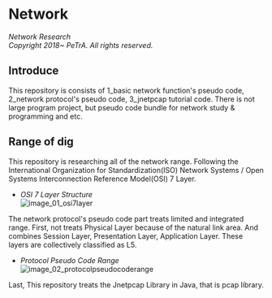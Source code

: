 Network
=======================================================================================================
_Network Research_   
_Copyright 2018~ PeTrA. All rights reserved._   
## Introduce
This repository is consists of 1_basic network function's pseudo code, 2_network protocol's pseudo code, 3_jnetpcap tutorial code. There is not large program project, but pseudo code bundle for network study & programming and etc.   
## Range of dig
This repository is researching all of the network range. Following the International Organization for Standardization(ISO) Network Systems / Open Systems Interconnection Reference Model(OSI) 7 Layer.   
* _OSI 7 Layer Structure_   
![image_01_osi7layer](https://user-images.githubusercontent.com/33143731/102461435-b4a0c900-408b-11eb-8dae-cfc99eb14f75.png)  

The network protocol's pseudo code part treats limited and integrated range. First, not treats Physical Layer because of the natural link area. And combines Session Layer, Presentation Layer, Application Layer. These layers are collectively classified as L5.   
* _Protocol Pseudo Code Range_   
![image_02_protocolpseudocoderange](https://user-images.githubusercontent.com/33143731/102501069-5b06c180-40c0-11eb-96d0-3bf05b5a3f98.png)   

Last, This repository treats the Jnetpcap Library in Java, that is pcap library.   




